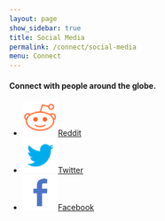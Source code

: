 ```yaml
---
layout: page
show_sidebar: true
title: Social Media
permalink: /connect/social-media
menu: Connect
---
```

<h4>Connect with people around the globe.</h4>

<div class="social-networks-block">
  <ul>
    <li><a href="http://reddit.com/r/NuBits"><img src="/assets/img/global/icon-reddit.png"><span>Reddit</span></a></li>
    <li><a href="http://twitter.com/OfficialNuBits"><img src="/assets/img/global/icon-twitter.png"><span>Twitter</span></a></li>
    <li><a href="http://facebook.com/OfficialNuBits"><img src="/assets/img/global/icon-facebook.png"><span>Facebook</span></a></li>
  </ul>
</div>
